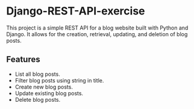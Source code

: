 # Django-REST-API-exercise

This project is a simple REST API for a blog website built with Python and Django. It allows for the creation, retrieval, updating, and deletion of blog posts.

## Features

- List all blog posts.
- Filter blog posts using string in title.
- Create new blog posts.
- Update existing blog posts.
- Delete blog posts.

